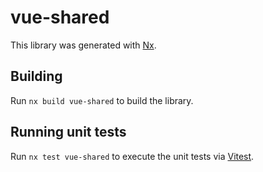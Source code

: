 # vue-shared

This library was generated with [Nx](https://nx.dev).

## Building

Run `nx build vue-shared` to build the library.

## Running unit tests

Run `nx test vue-shared` to execute the unit tests via [Vitest](https://vitest.dev/).
